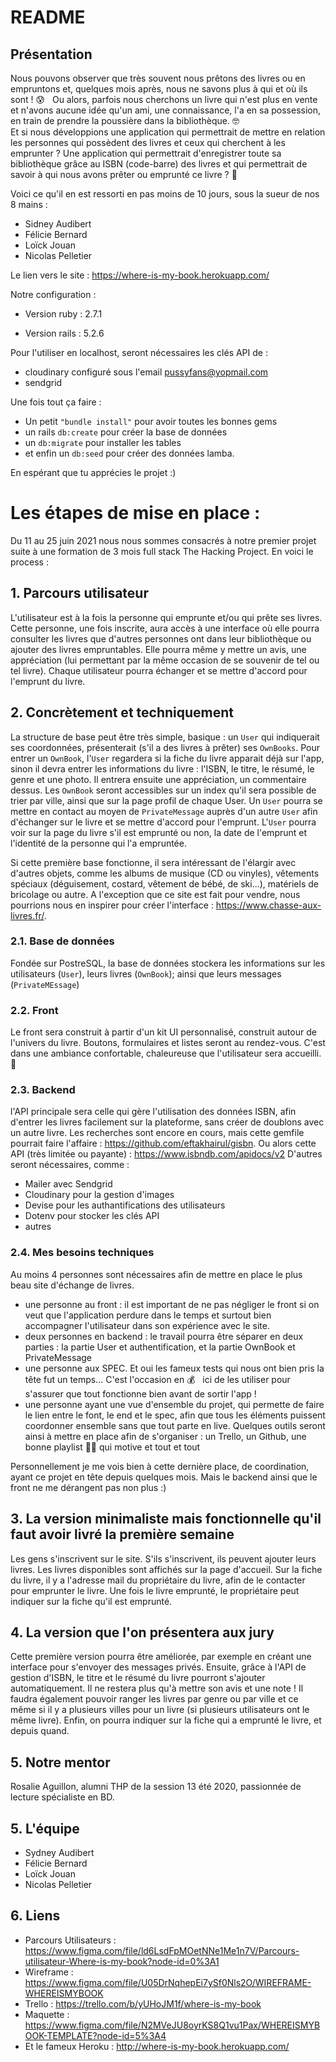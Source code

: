 # README

## Présentation
Nous pouvons observer que très souvent nous prêtons des livres ou en empruntons et, quelques mois après, nous ne savons plus à qui et où ils sont ! 😰  &nbsp; Ou alors, parfois nous cherchons un livre qui n'est plus en vente et n'avons aucune idée qu'un ami, une connaissance, l'a en sa possession, en train de prendre la poussière dans la bibliothèque. 🤓 <br>
Et si nous développions une application qui permettrait de mettre en relation les personnes qui possèdent des livres et ceux qui cherchent à les emprunter ? Une application qui permettrait d'enregistrer toute sa bibliothèque grâce au ISBN (code-barre) des livres et qui permettrait de savoir à qui nous avons prêter ou emprunté ce livre ? 🤩

Voici ce qu'il en est ressorti en pas moins de 10 jours, sous la sueur de nos 8 mains :
- Sidney Audibert
- Félicie Bernard
- Loïck Jouan
- Nicolas Pelletier

Le lien vers le site : https://where-is-my-book.herokuapp.com/

Notre configuration :

* Version ruby : 2.7.1

* Version rails : 5.2.6

Pour l'utiliser en localhost, seront nécessaires les clés API de :
- cloudinary configuré sous l'email pussyfans@yopmail.com
- sendgrid

Une fois tout ça faire :
- Un petit ```"bundle install"``` pour avoir toutes les bonnes gems
- un rails ```db:create``` pour créer la base de données
- un ```db:migrate``` pour installer les tables
- et enfin un ```db:seed``` pour créer des données lamba.


En espérant que tu apprécies le projet :)



# Les étapes de mise en place :
Du 11 au 25 juin 2021 nous nous sommes consacrés à notre premier projet suite à une formation de 3 mois full stack The Hacking Project. 
En voici le process :

## 1. Parcours utilisateur
L'utilisateur est à la fois la personne qui emprunte et/ou qui prête ses livres. Cette personne, une fois inscrite, aura accès à une interface où elle pourra consulter les livres que d'autres personnes ont dans leur bibliothèque ou ajouter des livres empruntables. 
Elle pourra même y mettre un avis, une appréciation (lui permettant par la même occasion de se souvenir de tel ou tel livre). 
Chaque utilisateur pourra échanger et se mettre d'accord pour l'emprunt du livre.

## 2. Concrètement et techniquement
La structure de base peut être très simple, basique : un <code>User</code> qui indiquerait ses coordonnées, présenterait (s'il a des livres à prêter) ses <code>OwnBooks</code>. 
Pour entrer un <code>OwnBook</code>, l'<code>User</code> regardera si la fiche du livre apparait déjà sur l'app, sinon il devra entrer les informations du livre : l'ISBN, le titre, le résumé, le genre et une photo. Il entrera ensuite une appréciation, un commentaire dessus.
Les <code>OwnBook</code> seront accessibles sur un index qu'il sera possible de trier par ville, ainsi que sur la page profil de chaque User.
Un <code>User</code> pourra se mettre en contact au moyen de <code>PrivateMessage</code> auprès d'un autre <code>User</code> afin d'échanger sur le livre et se mettre d'accord pour l'emprunt.
L'<code>User</code> pourra voir sur la page du livre s'il est emprunté ou non, la date de l'emprunt et l'identité de la personne qui l'a empruntée.

Si cette première base fonctionne, il sera intéressant de l'élargir avec d'autres objets, comme les albums de musique (CD ou vinyles), vêtements spéciaux (déguisement, costard, vêtement de bébé, de ski...), matériels de bricolage ou autre.
A l'exception que ce site est fait pour vendre, nous pourrions nous en inspirer pour créer l'interface : https://www.chasse-aux-livres.fr/.

### 2.1. Base de données
Fondée sur PostreSQL, la base de données stockera les informations sur les utilisateurs (<code>User</code>), leurs livres (<code>OwnBook</code>); ainsi que leurs messages (<code>PrivateMEssage</code>)

### 2.2. Front
Le front sera construit à partir d'un kit UI personnalisé, construit autour de l'univers du livre. Boutons, formulaires et listes seront au rendez-vous. C'est dans une ambiance confortable, chaleureuse que l'utilisateur sera accueilli. 🥰 

### 2.3. Backend
l'API principale sera celle qui gère l'utilisation des données ISBN, afin d'entrer les livres facilement sur la plateforme, sans créer de doublons avec un autre livre. Les recherches sont encore en cours, mais cette gemfile pourrait faire l'affaire : https://github.com/eftakhairul/gisbn. Ou alors cette API (très limitée ou payante) : https://www.isbndb.com/apidocs/v2
D'autres seront nécessaires, comme :
- Mailer avec Sendgrid
- Cloudinary pour la gestion d'images
- Devise pour les authantifications des utilisateurs
- Dotenv pour stocker les clés API
- autres

### 2.4. Mes besoins techniques
Au moins 4 personnes sont nécessaires afin de  mettre en place le plus beau site d'échange de livres.
- une personne au front : il est important de ne pas négliger le front si on veut que l'application perdure dans le temps et surtout bien accompagner l'utilisateur dans son expérience avec le site.
- deux personnes en backend : le travail pourra être séparer en deux parties : la partie User et authentification, et la partie OwnBook et PrivateMessage
- une personne aux SPEC. Et oui les fameux tests qui nous ont bien pris la tête fut un temps... C'est l'occasion en 💰 &nbsp; ici de les utiliser pour s'assurer que tout fonctionne bien avant de sortir l'app !
- une personne ayant une vue d'ensemble du projet, qui permette de faire le lien entre le font, le end et le spec, afin que tous les éléments puissent coordonner ensemble sans que tout parte en live. Quelques outils seront ainsi à mettre en place afin de s'organiser : un Trello, un Github, une bonne playlist 💃🕺 qui motive et tout et tout

Personnellement je me vois bien à cette dernière place, de coordination, ayant ce projet en tête depuis quelques mois. Mais le backend ainsi que le front ne me dérangent pas non plus :)

## 3. La version minimaliste mais fonctionnelle qu'il faut avoir livré la première semaine
Les gens s'inscrivent sur le site. S'ils s'inscrivent, ils peuvent ajouter leurs livres. Les livres disponibles sont affichés sur la page d'accueil. Sur la fiche du livre, il y a l'adresse mail du propriétaire du livre, afin de le contacter pour emprunter le livre. Une fois le livre emprunté, le propriétaire peut indiquer sur la fiche qu'il est emprunté.

## 4. La version que l'on présentera aux jury
Cette première version pourra être améliorée, par exemple en créant une interface pour s'envoyer des messages privés. Ensuite, grâce à l'API de gestion d'ISBN, le titre et le résumé du livre pourront s'ajouter automatiquement. Il ne restera plus qu'à mettre son avis et une note ! Il faudra également pouvoir ranger les livres par genre ou par ville et ce même si il y a plusieurs villes pour un livre (si plusieurs utilisateurs ont le même livre).
Enfin, on pourra indiquer sur la fiche qui a emprunté le livre, et depuis quand.

## 5. Notre mentor
Rosalie Aguillon, alumni THP de la session 13 été 2020, passionnée de lecture spécialiste en BD.

## 5. L'équipe
- Sydney Audibert
- Félicie Bernard
- Loïck Jouan
- Nicolas Pelletier

## 6. Liens

- Parcours Utilisateurs : https://www.figma.com/file/ld6LsdFpMOetNNe1Me1n7V/Parcours-utilisateur-Where-is-my-book?node-id=0%3A1
- Wireframe : https://www.figma.com/file/U05DrNqhepEi7ySf0Nls2O/WIREFRAME-WHEREISMYBOOK
- Trello : https://trello.com/b/yUHoJM1f/where-is-my-book
- Maquette : https://www.figma.com/file/N2MVeJU8oyrKS8Q1vu1Pax/WHEREISMYBOOK-TEMPLATE?node-id=5%3A4
- Et le fameux Heroku : http://where-is-my-book.herokuapp.com/